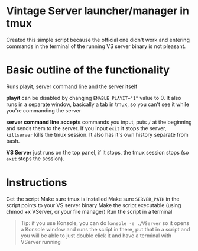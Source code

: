 # Vintage Server launcher/manager in tmux
Created this simple script because the official one didn't work and entering commands in the terminal of the running VS server binary is not pleasant.
# Basic outline of the functionality
Runs playit, server command line and the server itself

**playit** can be disabled by changing `ENABLE_PLAYIT="1"` value to 0. It also runs in a separate window, basically a tab in tmux, so you can't see it while you're commanding the server

**server command line accepts** commands you input, puts `/` at the beginning and sends them to the server. If you input `exit` it stops the server, `killserver` kills the tmux session. It also has it's own history separate from bash.

**VS Server** just runs on the top panel, if it stops, the tmux session stops (so `exit` stops the session).

# Instructions
Get the script
Make sure tmux is installed
Make sure `SERVER_PATH` in the script points to your VS server binary
Make the script executable (using chmod +x VServer, or your file manager)
Run the script in a terminal

> Tip: if you use Konsole, you can do `konsole -e ./VServer` so it opens a Konsole window and runs the script in there, put that in a script and you will be able to just double click it and have a terminal with VServer running